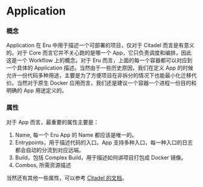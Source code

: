 # Application

### 概念

Application 在 Eru 中用于描述一个可部署的项目，仅对于 Citadel 而言是有意义的。对于 Core 而言它并不关心跑的是哪一个 App，它只负责调度和编排，因此这是一个 Workflow 上的概念。对于 Eru 而言，上面的每一个容器都可以对应到一个具体的 Application 描述。当然由于一些历史原因，我们在定义 App 的时候允许一份代码多种用途，主要是为了方便项目在非拆分的情况下也能最小化迁移代价。当然对于原生 Docker 应用而言，我们还是建议一个容器一个进程一份目的和明确的 App 用途定义的。

### 属性

对于 App 而言，最重要的属性主要是：

1. Name, 每一个 Eru App 的 Name 都应该是唯一的。
2. Entrypoints，用于描述代码的入口。App 支持多种入口，每一种入口的日志都会自动的分流到对应远端。
3. Build，包括 Complex Build，用于描述如何讲项目打包成 Docker 镜像。
4. Combos, 所需资源描述

当然还有其他一些属性，可以参考 [Citadel 的文档](https://github.com/projecteru2/citadel/blob/ce/docs/user-docs/specs.md)。
